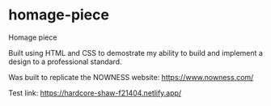 # homage-piece

Homage piece

Built using HTML and CSS to demostrate my ability to build and implement a design to a professional standard.

Was built to replicate the NOWNESS website:
https://www.nowness.com/

Test link:
https://hardcore-shaw-f21404.netlify.app/
